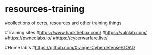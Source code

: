 # resources-training
#collections of certs, resources and other training things


#Training sites
#https://www.hackthebox.com/
#https://vulnlab.com/
#https://pwnedlabs.io/
#https://cyberwarfare.live/


#Home lab's
#https://github.com/Orange-Cyberdefense/GOAD



